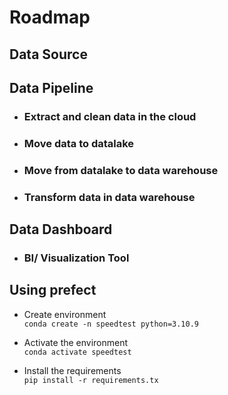 # Roadmap

## Data Source

## Data Pipeline

-   ### Extract and clean data in the cloud
-   ### Move data to datalake
-   ### Move from datalake to data warehouse
-   ### Transform data in data warehouse

## Data Dashboard

-   ### BI/ Visualization Tool

## Using prefect

-   Create environment <br>
    `conda create -n speedtest python=3.10.9`

-   Activate the environment <br>
    `conda activate speedtest`

-   Install the requirements <br>
    `pip install -r requirements.tx`
